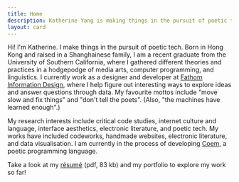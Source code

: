 ```yaml
---
title: Home
description: Katherine Yang is making things in the pursuit of poetic tech.
layout: card
---
```


Hi! I'm Katherine. I make things in the pursuit of poetic tech. Born in Hong Kong and raised in a Shanghainese family, I am a recent graduate from the University of Southern California, where I gathered different theories and practices in a hodgepodge of media arts, computer programming, and linguistics. I currently work as a designer and developer at [Fathom Information Design](https://fathom.info/), where I help figure out interesting ways to explore ideas and answer questions through data. My favourite mottos include "move slow and fix things" and "don't tell the poets". (Also, "the machines have learned enough".)

My research interests include critical code studies, internet culture and language, interface aesthetics, electronic literature, and poetic tech. My works have included codeworks, handmade websites, electronic literature, and data visualisation. I am currently in the process of developing [Coem](https://www.coem-lang.org), a poetic programming language.

Take a look at my [résumé](/resume/yang-katherine-resume-202111.pdf) <span class="fileInfo">(pdf, 83 kb)</span> and my portfolio to explore my work so far!